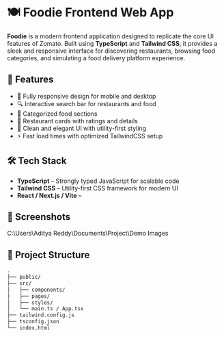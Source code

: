 # 🍽️ Foodie Frontend Web App

**Foodie** is a modern frontend application designed to replicate the core UI features of Zomato. Built using **TypeScript** and **Tailwind CSS**, it provides a sleek and responsive interface for discovering restaurants, browsing food categories, and simulating a food delivery platform experience.

## 🚀 Features

- 📱 Fully responsive design for mobile and desktop
- 🔍 Interactive search bar for restaurants and food
- 🍛 Categorized food sections
- 🏪 Restaurant cards with ratings and details
- 🌈 Clean and elegant UI with utility-first styling
- ⚡ Fast load times with optimized TailwindCSS setup

## 🛠️ Tech Stack

- **TypeScript** – Strongly typed JavaScript for scalable code
- **Tailwind CSS** – Utility-first CSS framework for modern UI
- **React / Next.js / Vite** – 

## 📸 Screenshots

C:\Users\Aditya Reddy\Documents\Project\Demo Images

## 📁 Project Structure

```bash
.
├── public/
├── src/
│   ├── components/
│   ├── pages/
│   ├── styles/
│   └── main.ts / App.tsx
├── tailwind.config.js
├── tsconfig.json
└── index.html
